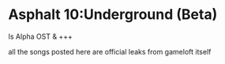 # Asphalt 10:Underground (Beta)
Is Alpha OST & +++

all the songs posted here are official leaks from gameloft itself
